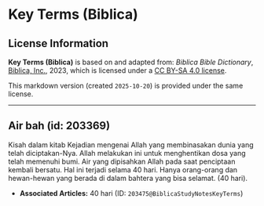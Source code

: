 # Key Terms (Biblica)

## License Information

**Key Terms (Biblica)** is based on and adapted from: _Biblica Bible Dictionary_, [Biblica, Inc.](https://www.biblica.com/), 2023, which is licensed under a [CC BY-SA 4.0 license](https://creativecommons.org/licenses/by-sa/4.0/legalcode.en).

This markdown version (created `2025-10-20`) is provided under the same license.



--------------------------------

## Air bah (id: 203369)

Kisah dalam kitab Kejadian mengenai Allah yang membinasakan dunia yang telah diciptakan\-Nya. Allah melakukan ini untuk menghentikan dosa yang telah memenuhi bumi. Air yang dipisahkan Allah pada saat penciptaan kembali bersatu. Hal ini terjadi selama 40 hari. Hanya orang\-orang dan hewan\-hewan yang berada di dalam bahtera yang bisa selamat. (40 hari).

* **Associated Articles:** 40 hari (ID: `203475@BiblicaStudyNotesKeyTerms`)


